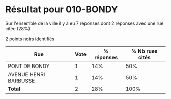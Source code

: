 # Résultat pour 010-BONDY

Sur l'ensemble de la ville il y a eu 7 réponses dont 2 réponses avec une rue citée (28%)

2 points noirs identifiés

| Rue | Vote | % réponses | % Nb rues cités|
|-----|------|------------|----------------|
| PONT DE BONDY | 1 | 14% | 50%|
| AVENUE HENRI BARBUSSE | 1 | 14% | 50%|
| **Total** | 2 | 28% | 100%|
